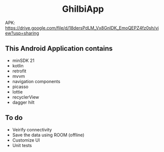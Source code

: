 <h1 align="center">GhilbiApp</h1>

APK: https://drive.google.com/file/d/18dersPdLM_Vx8GnIDK_EmoQEPZ4fz0sh/view?usp=sharing

## This Android Application contains

- minSDK 21
- kotlin
- retrofit
- mvvm
- navigation components
- picasso
- lottie
- recyclerView
- dagger hilt

## To do

- Veirify connectivity
- Save the data using ROOM (offline)
- Customize UI
- Unit tests

